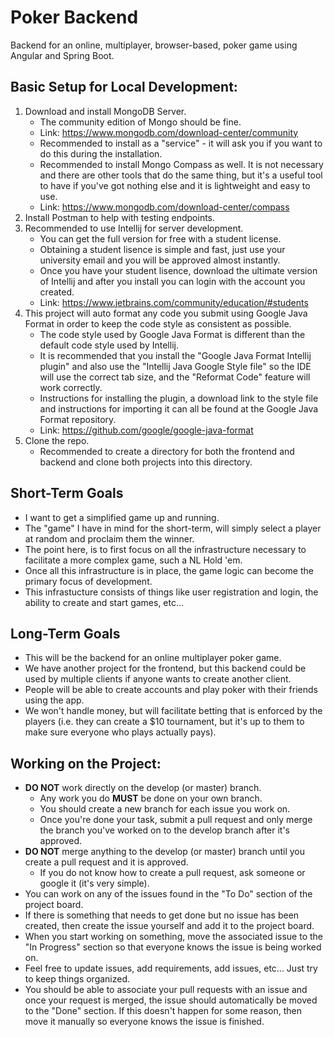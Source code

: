 # Poker Backend
Backend for an online, multiplayer, browser-based, poker game using Angular and Spring Boot.

## Basic Setup for Local Development:
1. Download and install MongoDB Server.
    * The community edition of Mongo should be fine.
    * Link: https://www.mongodb.com/download-center/community
    * Recommended to install as a "service" - it will ask you if you want to do this during the installation.
    * Recommended to install Mongo Compass as well. It is not necessary and there are other tools that do the same thing, but it's a useful tool to have if you've got nothing else and it is lightweight and easy to use.
    * Link: https://www.mongodb.com/download-center/compass
2. Install Postman to help with testing endpoints.
3. Recommended to use Intellij for server development. 
    * You can get the full version for free with a student license.
    * Obtaining a student lisence is simple and fast, just use your university email and you will be approved almost instantly.
    * Once you have your student lisence, download the ultimate version of Intellij and after you install you can login with the account you created.
    * Link: https://www.jetbrains.com/community/education/#students
4. This project will auto format any code you submit using Google Java Format in order to keep the code style as consistent as possible. 
    * The code style used by Google Java Format is different than the default code style used by Intellij. 
    * It is recommended that you install the "Google Java Format Intellij plugin" and also use the "Intellij Java Google Style file" so the IDE will use the correct tab size, and the "Reformat Code" feature will work correctly.
    * Instructions for installing the plugin, a download link to the style file and instructions for importing it can all be found at the Google Java Format repository.
    * Link: https://github.com/google/google-java-format
5. Clone the repo. 
    * Recommended to create a directory for both the frontend and backend and clone both projects into this directory.

## Short-Term Goals
* I want to get a simplified game up and running. 
* The "game" I have in mind for the short-term, will simply select a player at random and proclaim them the winner.
* The point here, is to first focus on all the infrastructure necessary to facilitate a more complex game, such a NL Hold 'em. 
* Once all this infrastructure is in place, the game logic can become the primary focus of development.
* This infrastucture consists of things like user registration and login, the ability to create and start games, etc...

## Long-Term Goals
* This will be the backend for an online multiplayer poker game.
* We have another project for the frontend, but this backend could be used by multiple clients if anyone wants to create another client.
* People will be able to create accounts and play poker with their friends using the app.
* We won't handle money, but will facilitate betting that is enforced by the players (i.e. they can create a $10 tournament, but it's up to them to make sure everyone who plays actually pays).

## Working on the Project:
* **DO NOT** work directly on the develop (or master) branch. 
   * Any work you do **MUST** be done on your own branch.
   * You should create a new branch for each issue you work on.
   * Once you're done your task, submit a pull request and only merge the branch you've worked on to the develop branch after it's approved.
* **DO NOT** merge anything to the develop (or master) branch until you create a pull request and it is approved.
   * If you do not know how to create a pull request, ask someone or google it (it's very simple).
* You can work on any of the issues found in the "To Do" section of the project board. 
* If there is something that needs to get done but no issue has been created, then create the issue yourself and add it to the project board.
* When you start working on something, move the associated issue to the "In Progress" section so that everyone knows the issue is being worked on.
* Feel free to update issues, add requirements, add issues, etc... Just try to keep things organized.
* You should be able to associate your pull requests with an issue and once your request is merged, the issue should automatically be moved to the "Done" section. If this doesn't happen for some reason, then move it manually so everyone knows the issue is finished.

